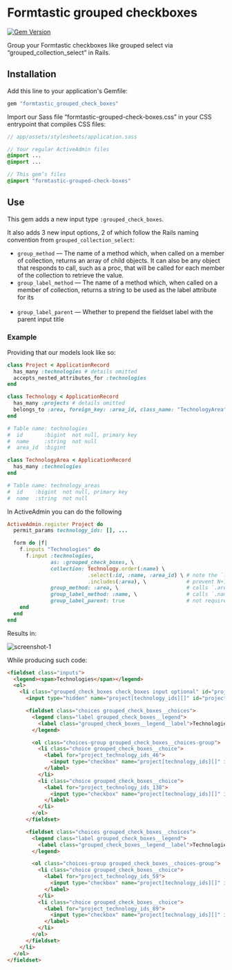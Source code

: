 # Formtastic grouped checkboxes

[![Gem Version](https://badge.fury.io/rb/formtastic_grouped_check_boxes.svg)](https://badge.fury.io/rb/formtastic_grouped_check_boxes)

Group your Formtastic checkboxes like grouped select via “grouped_collection_select” in Rails.

## Installation

Add this line to your application's Gemfile:

```ruby
gem "formtastic_grouped_check_boxes"
```

Import our Sass file “formtastic-grouped-check-boxes.css” in your CSS entrypoint that compiles CSS files:

```sass
// app/assets/stylesheets/application.sass

// Your regular ActiveAdmin files
@import ...
@import ...

// This gem’s files
@import "formtastic-grouped-check-boxes"
```

## Use

This gem adds a new input type `:grouped_check_boxes`.

It also adds 3 new input options, 2 of which follow the Rails naming convention from `grouped_collection_select`:

- `group_method` — The name of a method which, when called on a member of collection, returns an array of child objects. It can also be any object that responds to call, such as a proc, that will be called for each member of the collection to retrieve the value.
- `group_label_method` — The name of a method which, when called on a member of collection, returns a string to be used as the label attribute for its <optgroup> tag. It can also be any object that responds to call, such as a proc, that will be called for each member of the collection to retrieve the label.
- `group_label_parent` — Whether to prepend the fieldset label with the parent input title

### Example

Providing that our models look like so:

```ruby
class Project < ApplicationRecord
  has_many :technologies # details omitted
  accepts_nested_attributes_for :technologies
end
```

```ruby
class Technology < ApplicationRecord
  has_many :projects # details omitted
  belongs_to :area, foreign_key: :area_id, class_name: "TechnologyArea", optional: true
end

# Table name: technologies
#  id       :bigint  not null, primary key
#  name     :string  not null
#  area_id  :bigint
```

```ruby
class TechnologyArea < ApplicationRecord
  has_many :technologies
end

# Table name: technology_areas
#  id    :bigint  not null, primary key
#  name  :string  not null
```

In ActiveAdmin you can do the following

```ruby
ActiveAdmin.register Project do
  permit_params technology_ids: [], ...

  form do |f|
    f.inputs "Technologies" do
      f.input :technologies,
              as: :grouped_check_boxes, \
              collection: Technology.order(:name) \
                          .select(:id, :name, :area_id) \ # note the `:area_id`
                          .includes(:area), \             # prevent N+1
              group_method: :area, \                      # calls `.area` on each instance of `Technology` (that’s why we need `:area_id`)
              group_label_method: :name, \                # calls `.name` on each instance of `TechnologyArea`
              group_label_parent: true                    # not required
    end
  end
end
```

Results in:

![screenshot-1](https://github.com/sergeypedan/formtastic-grouped-checkboxes/assets/2311484/7f553b64-d461-4d60-845d-829ba36e3768)

While producing such code:

```html
<fieldset class="inputs">
  <legend><span>Technologies</span></legend>
  <ol>
    <li class="grouped_check_boxes check_boxes input optional" id="project_technologies_input">
      <input type="hidden" name="project[technology_ids][]" id="project_technologies_none" value="" autocomplete="off">

      <fieldset class="choices grouped_check_boxes__choices">
        <legend class="label grouped_check_boxes__legend">
          <label class="grouped_check_boxes__legend__label">Technologies / No subgroup</label>
        </legend>

        <ol class="choices-group grouped_check_boxes__choices-group">
          <li class="choice grouped_check_boxes__choice">
            <label for="project_technology_ids_46">
              <input type="checkbox" name="project[technology_ids][]" id="project_technology_ids_46" value="46">BitBucket
            </label>
          </li>
          <li class="choice grouped_check_boxes__choice">
            <label for="project_technology_ids_138">
              <input type="checkbox" name="project[technology_ids][]" id="project_technology_ids_138" value="138">BrainTree API (Ruby SDK)
            </label>
          </li>
        </ol>
      </fieldset>

      <fieldset class="choices grouped_check_boxes__choices">
        <legend class="label grouped_check_boxes__legend">
          <label class="grouped_check_boxes__legend__label">Technologies / Marketing</label>
        </legend>

        <ol class="choices-group grouped_check_boxes__choices-group">
          <li class="choice grouped_check_boxes__choice">
            <label for="project_technology_ids_59">
              <input type="checkbox" name="project[technology_ids][]" id="project_technology_ids_59" value="59">Direct sales
            </label>
          </li>
          <li class="choice grouped_check_boxes__choice">
            <label for="project_technology_ids_89">
              <input type="checkbox" name="project[technology_ids][]" id="project_technology_ids_89" value="89">Google Analytics
            </label>
          </li>
        </ol>
      </fieldset>
    </li>
  </ol>
</fieldset>
```
